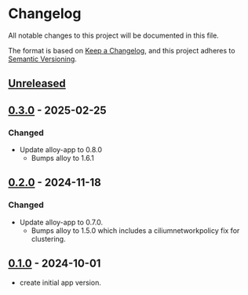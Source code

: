 # Changelog

All notable changes to this project will be documented in this file.

The format is based on [Keep a Changelog](https://keepachangelog.com/en/1.0.0/),
and this project adheres to [Semantic Versioning](https://semver.org/spec/v2.0.0.html).

## [Unreleased]

## [0.3.0] - 2025-02-25

### Changed

- Update alloy-app to 0.8.0
  - Bumps alloy to 1.6.1

## [0.2.0] - 2024-11-18

### Changed

- Update alloy-app to 0.7.0.
  - Bumps alloy to 1.5.0 which includes a ciliumnetworkpolicy fix for clustering.

## [0.1.0] - 2024-10-01

- create initial app version.

[Unreleased]: https://github.com/giantswarm/alloy-gateway-app/compare/v0.3.0...HEAD
[0.3.0]: https://github.com/giantswarm/alloy-gateway-app/compare/v0.2.0...v0.3.0
[0.2.0]: https://github.com/giantswarm/alloy-gateway-app/compare/v0.1.0...v0.2.0
[0.1.0]: https://github.com/giantswarm/alloy-gateway-app/releases/tag/v0.1.0
